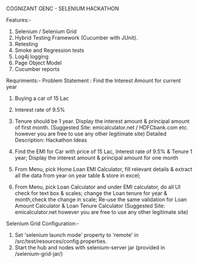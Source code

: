 COGNIZANT GENC - SELENIUM HACKATHON

Features:-
1. Selenium / Selenium Grid
2. Hybrid Testing Framework (Cucumber with JUnit).
3. Retesting
4. Smoke and Regression tests
5. Log4j logging
6. Page Object Model
7. Cucumber reports

Requriments:-
Problem Statement : Find the Interest Amount for current year

1. Buying a  car of 15 Lac
2. Interest rate of 9.5%
3. Tenure should be 1 year.
Display the interest amount & principal amount of first month.
(Suggested Site: emicalculator.net  / HDFCbank.com etc. however you are free to use any other legitimate site)
Detailed Description: Hackathon Ideas

1. Find the EMI for Car with price of 15 Lac, Interest rate of 9.5% & Tenure 1 year; Display the interest amount & principal amount for one month
2. From Menu, pick Home Loan EMI Calculator, fill relevant details & extract all the data from  year on year table & store in excel;
3. From Menu, pick Loan Calculator and under EMI calculator, do all UI check for text box & scales; change the Loan tenure for year & month,check the change in scale; Re-use the same validation for Loan Amount Calculator & Loan Tenure Calculator
(Suggested Site: emicalculator.net  however you are free to use any other legitimate site)

Selenium Grid Configuration:-
1. Set 'selenium launch mode' property to 'remote' in /src/test/resources/config.properties.
2. Start the hub and nodes with selenium-server jar (provided in /selenium-grid-jar/)
